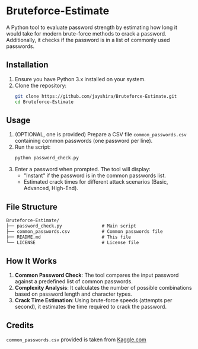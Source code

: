 # Bruteforce-Estimate
A Python tool to evaluate password strength by estimating how long it would take for modern brute-force methods to crack a password. Additionally, it checks if the password is in a list of commonly used passwords.

## Installation
1.  Ensure you have Python 3.x installed on your system.
2.  Clone the repository:
    ```bash
    git clone https://github.com/jayshira/Bruteforce-Estimate.git
    cd Bruteforce-Estimate
    ```

## Usage
1.  (OPTIONAL, one is provided) Prepare a CSV file `common_passwords.csv` containing common passwords (one password per line).
2.  Run the script:
    ```bash
    python password_check.py
    ```
3.  Enter a password when prompted. The tool will display:
    -   "Instant" if the password is in the common passwords list.
    -   Estimated crack times for different attack scenarios (Basic, Advanced, High-End).

## File Structure
```md
Bruteforce-Estimate/
├── password_check.py               # Main script
├── common_passwords.csv            # Common passwords file
├── README.md                       # This file
└── LICENSE                         # License file
```

## How It Works
1.  **Common Password Check**: The tool compares the input password against a predefined list of common passwords.
2.  **Complexity Analysis**: It calculates the number of possible combinations based on password length and character types.
3.  **Crack Time Estimation**: Using brute-force speeds (attempts per second), it estimates the time required to crack the password.

## Credits
`common_passwords.csv` provided is taken from [Kaggle.com](https://www.kaggle.com/datasets/shivamb/10000-most-common-passwords/data)
